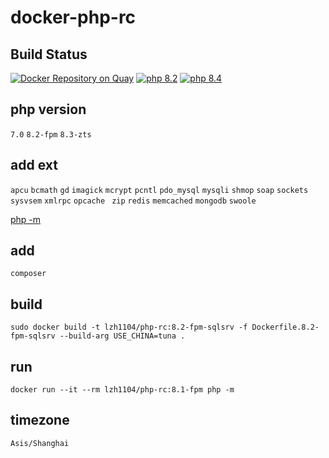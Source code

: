 # docker-php-rc

## Build Status
[![Docker Repository on Quay](https://quay.io/repository/lzh1104/php-rc/status "Docker Repository on Quay")](https://quay.io/repository/lzh1104/php-rc)
[![php 8.2](https://github.com/lzh1104/docker-php-rc/actions/workflows/php-8.2.yml/badge.svg)](https://github.com/lzh1104/docker-php-rc/actions/workflows/php-8.2.yml)
[![php 8.4](https://github.com/lzh1104/docker-php-rc/actions/workflows/php-8.4.yml/badge.svg)](https://github.com/lzh1104/docker-php-rc/actions/workflows/php-8.4.yml)
## php version
  `7.0`  `8.2-fpm` `8.3-zts`

## add ext
`apcu` `bcmath` `gd` `imagick` `mcrypt` `pcntl` `pdo_mysql` `mysqli` `shmop` `soap`
`sockets` `sysvsem` `xmlrpc` `opcache` ` zip`
 `redis` `memcached` `mongodb` `swoole`

[php -m](phpm.md)

## add
`composer`

## build
`sudo docker build -t lzh1104/php-rc:8.2-fpm-sqlsrv -f Dockerfile.8.2-fpm-sqlsrv --build-arg USE_CHINA=tuna .`

## run
```
docker run --it --rm lzh1104/php-rc:8.1-fpm php -m
```

## timezone
```
Asis/Shanghai
```
